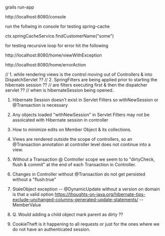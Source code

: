 grails run-app

http://localhost:8080/console

run the follwing in console for testing spring-cache

  ctx.springCacheService.findCustomerName("some")


for testing recursive loop for error hit the following
 
  http://localhost:8080/home/viewWithException
  
  http://localhost:8080/home/errorAction
  
  
// 1. while rendering views is the control moving out of Controllers & into DispatchServlet ??
// 2. SpringFilters are being applied prior to starting the hibernate session ??
//      are filters executing first & then the dispatcher servlet ??
//      when is hibernateSession being opened..

1. Hibernate Session doesn't exist in Servlet Filters so withNewSession or @Transaction is necessary
2. Any objects loaded "withNewSession" in Servlet Filters may not be assoicated with Hibernate session in controller
3. How to minimize edits on Member Object & its collections.
4. Views are rendered outside the scope of controllers, so an @Transaction annotation at controller level does not continue into a view.
5. Without a Transaction @ Controller scope we seem to to "dirtyCheck, flush & commit" at the end of each Transaction in Controller. 
6. Changes in Controller without @Transaction do not get persisted without a "flush:true"
7. StaleObject exception 
  -- @DynamicUpdate without a version on domain is that a valid option https://thoughts-on-java.org/hibernate-tips-exclude-unchanged-columns-generated-update-statements/
  -- MemberValue
8. Q. Would adding a child object mark parent as dirty ??  

9. CookieTheft is it happening to all requests or just for the ones where we do not have an authenticated session.